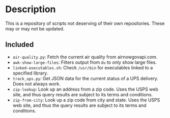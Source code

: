 # Description

This is a repository of scripts not deserving of their own repositories. These may or may not be updated.

## Included

* `air-quality.py`: Fetch the current air quality from airnowgovapi.com.
* `awk-show-large-files`: Filters output from `du` to only show large files.
* `linked-executables.sh`: Check `/usr/bin` for executables linked to a specified library.
* `track_ups.py`: Get JSON data for the current status of a UPS delivery. Does not always work.
* `zip-lookup`: Look up an address from a zip code. Uses the USPS web site, and thus query results are subject to its terms and conditions.
* `zip-from-city`: Look up a zip code from city and state. Uses the USPS web site, and thus the query results are subject to its terms and conditions.

